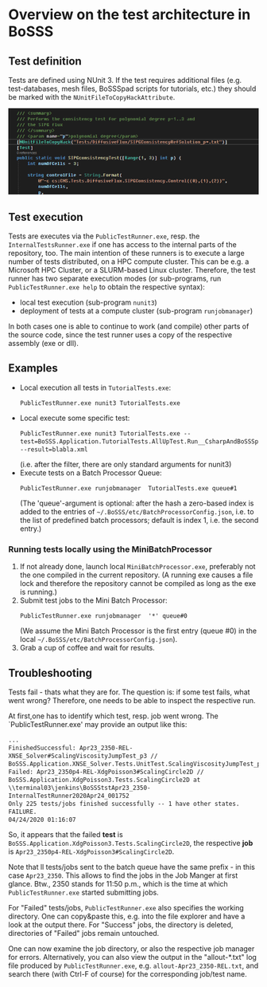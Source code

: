 # Overview on the test architecture in BoSSS

## Test definition

Tests are defined using NUnit 3. 
If the test requires additional files 
(e.g. test-databases, mesh files, BoSSSpad scripts for tutorials, etc.)
they should be marked with the `NUnitFileToCopyHackAttribute`.

![Screenshot of test marked with `NUnitFileToCopyHackAttribute`](TestAttributes.png "Test using additional data")

## Test execution

Tests are executes via the `PublicTestRunner.exe`, resp. the
`InternalTestsRunner.exe` if one has access to the internal parts of 
the repository, too.
The main intention of these runners is to execute a 
large number of tests distributed, on a HPC compute cluster.
This can be e.g. a Microsoft HPC Cluster, or a SLURM-based 
Linux cluster. Therefore, the test runner has two separate execution modes 
(or sub-programs, run `PublicTestRunner.exe help` to obtain the 
respective  syntax):
- local test execution (sub-program `nunit3`)
- deployment of tests at a compute cluster (sub-program `runjobmanager`)


In both cases one is able to continue to work (and compile) 
other parts of the source code, since the 
test runner uses a copy of the respective assembly (exe or dll).

## Examples

- Local execution all tests in `TutorialTests.exe`:
  ```
  PublicTestRunner.exe nunit3 TutorialTests.exe
  ```
- Local execute some specific test:
  ```
  PublicTestRunner.exe nunit3 TutorialTests.exe --test=BoSSS.Application.TutorialTests.AllUpTest.Run__CsharpAndBoSSSpad --result=blabla.xml
  ```
  (i.e. after the filter, there are only 
  standard arguments for nunit3)
- Execute tests on a Batch Processor Queue:
  ```
  PublicTestRunner.exe runjobmanager  TutorialTests.exe queue#1
  ```
  (The 'queue'-argument is optional: 
  after the hash a zero-based index is added to the entries of 
  `~/.BoSSS/etc/BatchProcessorConfig.json`, 
  i.e. to the list of predefined batch processors; default is index 1, i.e. the second entry.)

### Running tests locally using the MiniBatchProcessor
1. If not already done, launch local `MiniBatchProcessor.exe`, preferably not 
   the one compiled in the current repository.
   (A running exe causes a file lock and therefore the repository cannot be compiled as long as the exe is running.)
2. Submit test jobs to the Mini Batch Processor:
   ```
   PublicTestRunner.exe runjobmanager  '*' queue#0
   ```
   (We assume the Mini Batch Processor is the first entry (queue #0) in the 
   local `~/.BoSSS/etc/BatchProcessorConfig.json`).
3. Grab a cup of coffee and wait for results.


## Troubleshooting

Tests fail - thats what they are for.
The question is: if some test fails, what went wrong? 
Therefore, one needs to be able to inspect the respective run.

At first,one has to identify which test, resp. job went wrong.
The `PublicTestRunner.exe' may provide an output like this:
```
...
FinishedSuccessful: Apr23_2350-REL-XNSE_Solver#ScalingViscosityJumpTest_p3 // BoSSS.Application.XNSE_Solver.Tests.UnitTest.ScalingViscosityJumpTest_p3
Failed: Apr23_2350p4-REL-XdgPoisson3#ScalingCircle2D // BoSSS.Application.XdgPoisson3.Tests.ScalingCircle2D at \\terminal03\jenkins\BoSSStstApr23_2350-InternalTestRunner2020Apr24_001752
Only 225 tests/jobs finished successfully -- 1 have other states.
FAILURE.
04/24/2020 01:16:07
 ```
So, it appears that the failed **test** is `BoSSS.Application.XdgPoisson3.Tests.ScalingCircle2D`, the respective **job** is `Apr23_2350p4-REL-XdgPoisson3#ScalingCircle2D`.

Note that ll tests/jobs sent to the batch queue have the same prefix - 
in this case `Apr23_2350`. This allows to find the jobs in the 
Job Manger at first glance. Btw., 2350 stands for 11:50 p.m., which is the time 
at which `PublicTestRunner.exe` started submitting jobs.

For "Failed" tests/jobs, `PublicTestRunner.exe` also specifies the working directory.
One can copy&paste this, e.g. into the file explorer and have a look at the output there.
For "Success" jobs, the directory is deleted, directories of "Failed" jobs remain untouched.

One can now examine the job directory, or also the respective job manager for errors.
Alternatively, you can also view the output in the "allout-*.txt" log file 
produced by `PublicTestRunner.exe`, e.g. `allout-Apr23_2350-REL.txt`, 
and search there (with Ctrl-F of course) for the corresponding job/test name.



